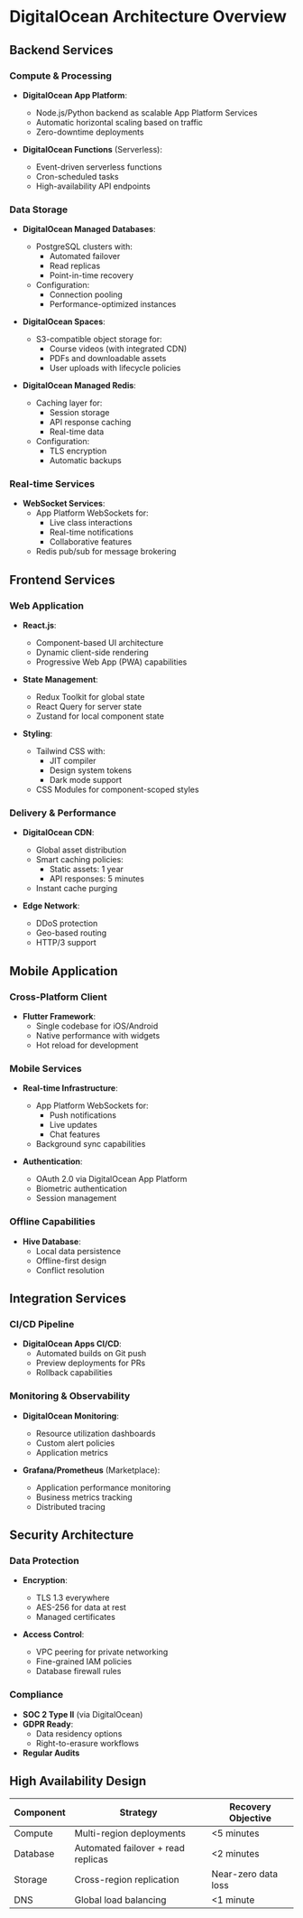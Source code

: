 # DigitalOcean Architecture Overview

## Backend Services

### Compute & Processing
- **DigitalOcean App Platform**: 
  - Node.js/Python backend as scalable App Platform Services
  - Automatic horizontal scaling based on traffic
  - Zero-downtime deployments

- **DigitalOcean Functions** (Serverless):
  - Event-driven serverless functions
  - Cron-scheduled tasks
  - High-availability API endpoints

### Data Storage
- **DigitalOcean Managed Databases**:
  - PostgreSQL clusters with:
    - Automated failover
    - Read replicas
    - Point-in-time recovery
  - Configuration:
    - Connection pooling
    - Performance-optimized instances

- **DigitalOcean Spaces**:
  - S3-compatible object storage for:
    - Course videos (with integrated CDN)
    - PDFs and downloadable assets
    - User uploads with lifecycle policies

- **DigitalOcean Managed Redis**:
  - Caching layer for:
    - Session storage
    - API response caching
    - Real-time data
  - Configuration:
    - TLS encryption
    - Automatic backups

### Real-time Services
- **WebSocket Services**:
  - App Platform WebSockets for:
    - Live class interactions
    - Real-time notifications
    - Collaborative features
  - Redis pub/sub for message brokering

## Frontend Services

### Web Application
- **React.js**:
  - Component-based UI architecture
  - Dynamic client-side rendering
  - Progressive Web App (PWA) capabilities

- **State Management**:
  - Redux Toolkit for global state
  - React Query for server state
  - Zustand for local component state

- **Styling**:
  - Tailwind CSS with:
    - JIT compiler
    - Design system tokens
    - Dark mode support
  - CSS Modules for component-scoped styles

### Delivery & Performance
- **DigitalOcean CDN**:
  - Global asset distribution
  - Smart caching policies:
    - Static assets: 1 year
    - API responses: 5 minutes
  - Instant cache purging

- **Edge Network**:
  - DDoS protection
  - Geo-based routing
  - HTTP/3 support

## Mobile Application

### Cross-Platform Client
- **Flutter Framework**:
  - Single codebase for iOS/Android
  - Native performance with widgets
  - Hot reload for development

### Mobile Services
- **Real-time Infrastructure**:
  - App Platform WebSockets for:
    - Push notifications
    - Live updates
    - Chat features
  - Background sync capabilities

- **Authentication**:
  - OAuth 2.0 via DigitalOcean App Platform
  - Biometric authentication
  - Session management

### Offline Capabilities
- **Hive Database**:
  - Local data persistence
  - Offline-first design
  - Conflict resolution

## Integration Services

### CI/CD Pipeline
- **DigitalOcean Apps CI/CD**:
  - Automated builds on Git push
  - Preview deployments for PRs
  - Rollback capabilities

### Monitoring & Observability
- **DigitalOcean Monitoring**:
  - Resource utilization dashboards
  - Custom alert policies
  - Application metrics

- **Grafana/Prometheus** (Marketplace):
  - Application performance monitoring
  - Business metrics tracking
  - Distributed tracing

## Security Architecture

### Data Protection
- **Encryption**:
  - TLS 1.3 everywhere
  - AES-256 for data at rest
  - Managed certificates

- **Access Control**:
  - VPC peering for private networking
  - Fine-grained IAM policies
  - Database firewall rules

### Compliance
- **SOC 2 Type II** (via DigitalOcean)
- **GDPR Ready**:
  - Data residency options
  - Right-to-erasure workflows
- **Regular Audits**

## High Availability Design

| Component          | Strategy                          | Recovery Objective |
|--------------------|-----------------------------------|--------------------|
| Compute            | Multi-region deployments         | <5 minutes         |
| Database           | Automated failover + read replicas| <2 minutes         |
| Storage            | Cross-region replication         | Near-zero data loss|
| DNS                | Global load balancing            | <1 minute          |
